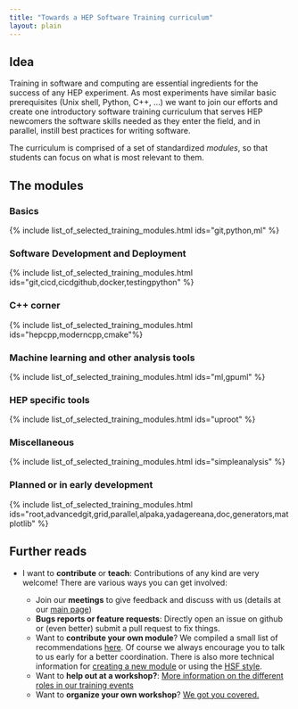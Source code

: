 ```yaml
---
title: "Towards a HEP Software Training curriculum"
layout: plain
---
```


## Idea

Training in software and computing are essential ingredients for the success of any HEP experiment. As most experiments have similar basic prerequisites (Unix shell, Python, C++, …) we want to join our efforts and create one introductory software training curriculum that serves HEP newcomers the software skills needed as they enter the field, and in parallel, instill best practices for writing software.

The curriculum is comprised of a set of standardized *modules*, so that students can focus on what is most relevant to them.

## The modules

### Basics

{% include list_of_selected_training_modules.html ids="git,python,ml" %}

### Software Development and Deployment

{% include list_of_selected_training_modules.html ids="git,cicd,cicdgithub,docker,testingpython" %}

### C++ corner

{% include list_of_selected_training_modules.html ids="hepcpp,moderncpp,cmake"%}

### Machine learning and other analysis tools

{% include list_of_selected_training_modules.html ids="ml,gpuml" %}

### HEP specific tools

{% include list_of_selected_training_modules.html ids="uproot" %}

### Miscellaneous

{% include list_of_selected_training_modules.html ids="simpleanalysis" %}

### Planned or in early development

{% include list_of_selected_training_modules.html ids="root,advancedgit,grid,parallel,alpaka,yadagereana,doc,generators,matplotlib" %}

## Further reads

* I want to **contribute** or **teach**:
Contributions of any kind are very welcome! There are various ways you can get involved:

    * Join our **meetings** to give feedback and discuss with us (details at our [main page](/workinggroups/training.html))
    * **Bugs reports or feature requests**: Directly open an issue on github or (even better) submit a pull request to fix things.
    * Want to **contribute your own module**? We compiled a small list of recommendations [here](/training/module-guidelines.html). Of course we always encourage you to talk to us early for a better coordination. There is also more technical information for [creating a new module](/training/howto-new-module.html) or using the [HSF style](/training/howto-update-module-style.html).
    * Want to **help out at a workshop?**: [More information on the different roles in our training events](/training/educators.html)
    * Want to **organize your own workshop**? [ We got you covered.](/training/howto-event.html)
